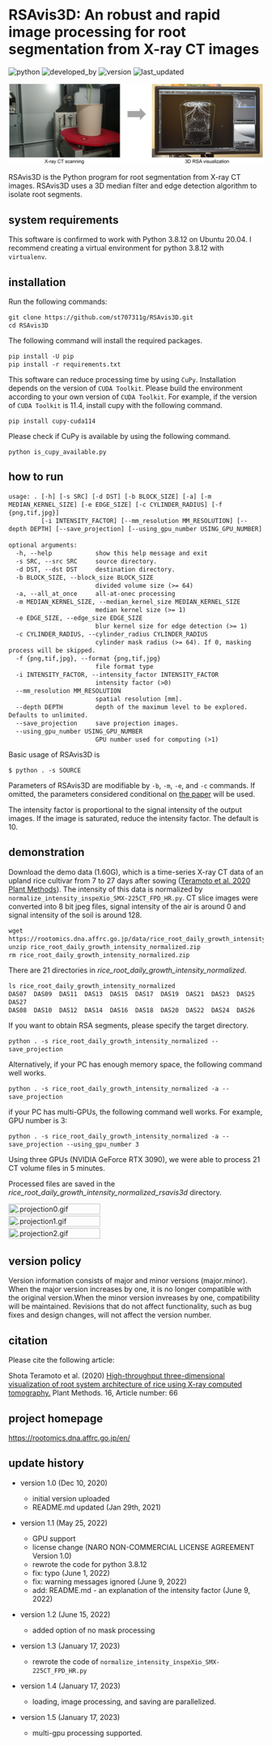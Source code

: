 # RSAvis3D: An robust and rapid image processing for root segmentation from X-ray CT images


![python](https://img.shields.io/badge/Python-3.8.12-lightgreen)
![developed_by](https://img.shields.io/badge/developed%20by-Shota_Teramoto-lightgreen)
![version](https://img.shields.io/badge/version-1.5-lightgreen)
![last_updated](https://img.shields.io/badge/last_update-January_17,_2023-lightgreen)

![top image](figures/top_image.jpg)

RSAvis3D is the Python program for root segmentation from X-ray CT images. RSAvis3D uses a 3D median filter and edge detection algorithm to isolate root segments.

## system requirements

This software is confirmed to work with Python 3.8.12 on Ubuntu 20.04. I recommend creating a virtual environment for python 3.8.12 with `virtualenv`.

## installation

Run the following commands:

```
git clone https://github.com/st707311g/RSAvis3D.git
cd RSAvis3D
```

The following command will install the required packages.

```
pip install -U pip
pip install -r requirements.txt
```

This software can reduce processing time by using `CuPy`. Installation depends on the version of `CUDA Toolkit`. Please build the environment according to your own version of `CUDA Toolkit`. For example, if the version of `CUDA Toolkit` is 11.4, install cupy with the following command.

```
pip install cupy-cuda114
```

Please check if CuPy is available by using the following command.
```
python is_cupy_available.py
```

## how to run

```
usage: . [-h] [-s SRC] [-d DST] [-b BLOCK_SIZE] [-a] [-m MEDIAN_KERNEL_SIZE] [-e EDGE_SIZE] [-c CYLINDER_RADIUS] [-f {png,tif,jpg}]
         [-i INTENSITY_FACTOR] [--mm_resolution MM_RESOLUTION] [--depth DEPTH] [--save_projection] [--using_gpu_number USING_GPU_NUMBER]

optional arguments:
  -h, --help            show this help message and exit
  -s SRC, --src SRC     source directory.
  -d DST, --dst DST     destination directory.
  -b BLOCK_SIZE, --block_size BLOCK_SIZE
                        divided volume size (>= 64)
  -a, --all_at_once     all-at-onec processing
  -m MEDIAN_KERNEL_SIZE, --median_kernel_size MEDIAN_KERNEL_SIZE
                        median kernel size (>= 1)
  -e EDGE_SIZE, --edge_size EDGE_SIZE
                        blur kernel size for edge detection (>= 1)
  -c CYLINDER_RADIUS, --cylinder_radius CYLINDER_RADIUS
                        cylinder mask radius (>= 64). If 0, masking process will be skipped.
  -f {png,tif,jpg}, --format {png,tif,jpg}
                        file format type
  -i INTENSITY_FACTOR, --intensity_factor INTENSITY_FACTOR
                        intensity factor (>0)
  --mm_resolution MM_RESOLUTION
                        spatial resolution [mm].
  --depth DEPTH         depth of the maximum level to be explored. Defaults to unlimited.
  --save_projection     save projection images.
  --using_gpu_number USING_GPU_NUMBER
                        GPU number used for computing (>1)
```

Basic usage of RSAvis3D is

    $ python . -s SOURCE

Parameters of RSAvis3D are modifiable by `-b`, `-m`, `-e`, and `-c` commands. If omitted, the parameters considered conditional on [the paper](https://doi.org/10.1186/s13007-020-00612-6) will be used.

The intensity factor is proportional to the signal intensity of the output images. If the image is saturated, reduce the intensity factor. The default is 10.

## demonstration

Download the demo data (1.60G), which is a time-series X-ray CT data of an upland rice cultivar from 7 to 27 days after sowing ([Teramoto et al. 2020 Plant Methods](https://plantmethods.biomedcentral.com/articles/10.1186/s13007-020-00612-6)). The intensity of this data is normalized by `normalize_intensity_inspeXio_SMX-225CT_FPD_HR.py`. CT slice images were converted into 8 bit jpeg files, signal intensity of the air is around 0 and signal intensity of the soil is around 128.

```
wget https://rootomics.dna.affrc.go.jp/data/rice_root_daily_growth_intensity_normalized.zip
unzip rice_root_daily_growth_intensity_normalized.zip
rm rice_root_daily_growth_intensity_normalized.zip
```

There are 21 directories in *rice_root_daily_growth_intensity_normalized*.

```
ls rice_root_daily_growth_intensity_normalized
DAS07  DAS09  DAS11  DAS13  DAS15  DAS17  DAS19  DAS21  DAS23  DAS25  DAS27
DAS08  DAS10  DAS12  DAS14  DAS16  DAS18  DAS20  DAS22  DAS24  DAS26
```

If you want to obtain RSA segments, please specify the target directory.
```
python . -s rice_root_daily_growth_intensity_normalized --save_projection
```

Alternatively, if your PC has enough memory space, the following command well works.
```
python . -s rice_root_daily_growth_intensity_normalized -a --save_projection
```

if your PC has multi-GPUs, the following command well works. For example, GPU number is 3:
```
python . -s rice_root_daily_growth_intensity_normalized -a --save_projection --using_gpu_number 3
```

Using three GPUs (NVIDIA GeForce RTX 3090), we were able to process 21 CT volume files in 5 minutes.

Processed files are saved in the *rice_root_daily_growth_intensity_normalized_rsavis3d* directory.

<img src="figures/.projection0.gif" width=60% height=60% title=".projection0.gif"> <img src="figures/.projection1.gif" width=60% height=60% title=".projection1.gif"><img src="figures/.projection2.gif" width=60% height=60% title=".projection2.gif">

## version policy

Version information consists of major and minor versions (major.minor). When the major version increases by one, it is no longer compatible with the original version.When the minor version invreases by one, compatibility will be maintained. Revisions that do not affect functionality, such as bug fixes and design changes, will not affect the version number.

## citation

Please cite the following article:

Shota Teramoto et al. (2020) [High-throughput three-dimensional visualization of root system architecture of rice using X-ray computed tomography.](https://doi.org/10.1186/s13007-020-00612-6)  Plant Methods. 16, Article number: 66


## project homepage
https://rootomics.dna.affrc.go.jp/en/

## update history

* version 1.0 (Dec 10, 2020)
  * initial version uploaded
  * README.md updated (Jan 29th, 2021)

* version 1.1 (May 25, 2022)
  * GPU support
  * license change (NARO NON-COMMERCIAL LICENSE AGREEMENT Version 1.0)
  * rewrote the code for python 3.8.12
  * fix: typo (June 1, 2022)
  * fix: warning messages ignored (June 9, 2022)
  * add: README.md - an explanation of the intensity factor (June 9, 2022)

* version 1.2 (June 15, 2022)
  * added option of no mask processing

* version 1.3 (January 17, 2023)
  * rewrote the code of `normalize_intensity_inspeXio_SMX-225CT_FPD_HR.py`

* version 1.4 (January 17, 2023)
  * loading, image processing, and saving are parallelized.

* version 1.5 (January 17, 2023)
  * multi-gpu processing supported.